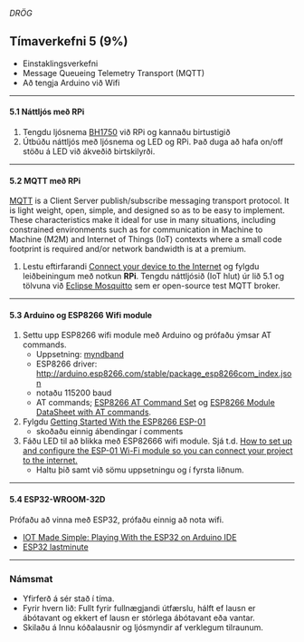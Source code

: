 _DRÖG_

## Tímaverkefni 5 (9%)

- Einstaklingsverkefni
- Message Queueing Telemetry Transport (MQTT) 
- Að tengja Arduino við Wifi

---

#### 5.1 Náttljós með RPi 

1. Tengdu ljósnema [BH1750](https://www.instructables.com/BH1750-Digital-Light-Sensor/) við RPi og kannaðu birtustigið
1. Útbúðu náttljós með ljósnema og LED og RPi. Það duga að hafa on/off stöðu á LED við ákveðið birtskilyrði.

<!-- sjá td [RPi LDR tutorial](https://pimylifeup.com/raspberry-pi-light-sensor/) -->
<!-- [Build a nightlight - Raspberry Pi](https://github.com/microsoft/IoT-For-Beginners/blob/main/1-getting-started/lessons/3-sensors-and-actuators/pi-sensor.md#build-a-nightlight---raspberry-pi)
 -->
 
---

#### 5.2 MQTT með RPi 

[MQTT](https://mqtt.org/) is a Client Server publish/subscribe messaging transport protocol. It is light weight, open, simple, and designed so as to be easy to implement. These characteristics make it ideal for use in many situations, including constrained environments such as for communication in Machine to Machine (M2M) and Internet of Things (IoT) contexts where a small code footprint is required and/or network bandwidth is at a premium. 

1. Lestu eftirfarandi [Connect your device to the Internet](https://github.com/microsoft/IoT-For-Beginners/blob/main/1-getting-started/lessons/4-connect-internet/README.md#connect-your-device-to-the-internet) og fylgdu leiðbeiningum með notkun **RPi**. Tengdu náttljósið (IoT hlut) úr lið 5.1 og tölvuna við [Eclipse Mosquitto](https://test.mosquitto.org/) sem er open-source test MQTT broker. 

<!-- Fylgdu [leiðbeiningum](https://github.com/microsoft/IoT-For-Beginners/blob/main/1-getting-started/lessons/4-connect-internet/single-board-computer-mqtt.md) -->


---

#### 5.3 Arduino og ESP8266 Wifi module
1. Settu upp ESP8266 wifi module með Arduino og prófaðu ýmsar AT commands.
   - Uppsetning: [myndband](https://www.youtube.com/watch?v=bQ54De84Ww4)
   - ESP8266 driver: http://arduino.esp8266.com/stable/package_esp8266com_index.json
   - notaðu 115200 baud
   - AT commands; [ESP8266 AT Command Set](https://www.pridopia.co.uk/pi-doc/ESP8266ATCommandsSet.pdf) og [ESP8266 Module DataSheet with AT commands](https://cdn.sparkfun.com/datasheets/Wireless/WiFi/ESP8266ModuleV1.pdf).
1. Fylgdu [Getting Started With the ESP8266 ESP-01](https://www.instructables.com/Getting-Started-With-the-ESP8266-ESP-01/)
   - skoðaðu einnig ábendingar í comments 
3. Fáðu LED til að blikka með ESP82666 wifi module. Sjá t.d. [How to set up and configure the ESP-01 Wi-Fi module so you can connect your project to the internet.](https://maker.pro/esp8266/tutorial/how-to-program-esp8266s-onboard-gpio-pins) 
   - Haltu þið samt við sömu uppsetningu og í fyrsta liðnum.

---

#### 5.4 ESP32-WROOM-32D  
Prófaðu að vinna með ESP32, prófaðu einnig að nota wifi.
- [IOT Made Simple: Playing With the ESP32 on Arduino IDE](https://www.instructables.com/IOT-Made-Simple-Playing-With-the-ESP32-on-Arduino-/)
- [ESP32 lastminute](https://lastminuteengineers.com/esp32-arduino-ide-tutorial/)

<!--

#### 5.4 Náttljós með Arduino 
Útbúðu náttljós; ljósnema og LED með Arduino, sjá td. [Arduino LDR tutorial](https://create.arduino.cc/projecthub/tarantula3/using-an-ldr-sensor-with-arduino-807b1c).

---

#### 5.5 MQTT með Arduino (IoT hlutur) og tölvu.
[Install the WiFi and MQTT Arduino libraries](https://github.com/microsoft/IoT-For-Beginners/blob/main/1-getting-started/lessons/4-connect-internet/wio-terminal-mqtt.md#control-your-nightlight-over-the-internet---wio-terminal) 

1. Sæktu og innstallaðu eftirfarandi söfn í Arduino IDE:
  ```C
  Seeed Arduino rpcWiFi @ 1.0.5
  Seeed Arduino FS @ 2.1.1
  Seeed Arduino SFUD @ 2.0.2
  Seeed Arduino rpcUnified @ 2.1.3
  Seeed_Arduino_mbedtls @ 3.0.1
  ```
This imports the Seeed WiFi libraries. The @ <number> syntax refers to a specific version number of the library.   
1. Náðu í Arduino MQTT client safnið [PubSubClient](https://github.com/knolleary/pubsubclient), leiðbeiningar [Installing Arduino Library from GitHub](https://www.baldengineer.com/installing-arduino-library-from-github.html). [API Documentation](https://pubsubclient.knolleary.net/api)
1. Tengdu Arduino við þráðlausa netið skv. [leiðbeiningum](https://github.com/microsoft/IoT-For-Beginners/blob/main/1-getting-started/lessons/4-connect-internet/wio-terminal-mqtt.md#connect-to-wifi)
1. Tengdu IoT hlut við MQTT broker [leiðbeiningar](https://github.com/microsoft/IoT-For-Beginners/blob/main/1-getting-started/lessons/4-connect-internet/wio-terminal-mqtt.md#connect-to-mqtt)
1. Fylgdu leiðbeiningum [Connect your device to the Internet](https://github.com/microsoft/IoT-For-Beginners/blob/main/1-getting-started/lessons/4-connect-internet/README.md#connect-your-device-to-the-internet) og fáðu náttljósið til að virka með Arduino.
1. Prófaðu núna að nota RPi staðinn fyrir tölvuna.


-->

---
 
### Námsmat
- Yfirferð á sér stað í tíma.
- Fyrir hvern lið: Fullt fyrir fullnægjandi útfærslu, hálft ef lausn er ábótavant og ekkert ef lausn er stórlega ábótavant eða vantar.
- Skilaðu á Innu kóðalausnir og ljósmyndir af verklegum tilraunum.



